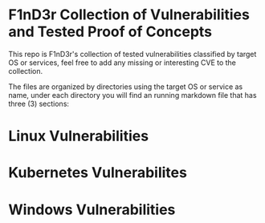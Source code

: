 # F1nD3r Collection of Vulnerabilities and Tested Proof of Concepts
This repo is F1nD3r's collection of tested vulnerabilities classified by target OS or services, feel free to add any missing or interesting CVE to the collection.

The files are organized by directories using the target OS or service as name, under each directory you will find an running markdown file that has three (3) sections:


# Linux Vulnerabilities
# Kubernetes Vulnerabilites
# Windows Vulnerabilities 
